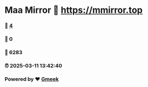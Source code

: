 # Maa Mirror :link: https://mmirror.top 
### :page_facing_up: [4](https://mmirror.top/tag.html) 
### :speech_balloon: 0 
### :hibiscus: 6283 
### :alarm_clock: 2025-03-11 13:42:40 
### Powered by :heart: [Gmeek](https://github.com/Meekdai/Gmeek)
